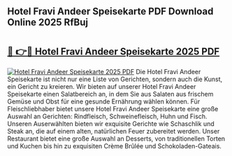## Hotel Fravi Andeer Speisekarte PDF Download Online 2025 RfBuj

# <h2><a href="http://gcchukh.nevu.top/?p=Hotel+Fravi+Andeer+Speisekarte">🔗 👉🔴 Hotel Fravi Andeer Speisekarte 2025 PDF</a></h2>

[![Hotel Fravi Andeer Speisekarte 2025 PDF](https://i.imgur.com/dBaPXMq.png)](http://gcchukh.nevu.top/?p=Hotel+Fravi+Andeer+Speisekarte)
Die Hotel Fravi Andeer Speisekarte ist nicht nur eine Liste von Gerichten, sondern auch die Kunst, ein Gericht zu kreieren. Wir bieten auf unserer Hotel Fravi Andeer Speisekarte einen Salatbereich an, in dem Sie aus Salaten aus frischem Gemüse und Obst für eine gesunde Ernährung wählen können. Für Fleischliebhaber bietet unsere Hotel Fravi Andeer Speisekarte eine große Auswahl an Gerichten: Rindfleisch, Schweinefleisch, Huhn und Fisch. Unseren Auserwählten bieten wir exquisite Gerichte wie Schaschlik und Steak an, die auf einem alten, natürlichen Feuer zubereitet werden. Unser Restaurant bietet eine große Auswahl an Desserts, von traditionellen Torten und Kuchen bis hin zu exquisiten Crème Brûlée und Schokoladen-Gateais.
